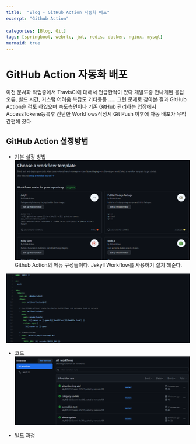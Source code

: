 ```yaml
---
title:  "Blog - GitHub Action 자동화 배포"
excerpt: "Github Action"

categories: [Blog, Git]
tags: [springboot, webrtc, jwt, redis, docker, nginx, mysql]
mermaid: true
---
```



# GitHub Action 자동화 배포
 이전 문서화 작업중에서 TravisCi에 대해서 언급한적이 있다
개발도중 만나게된 응답 오류, 빌드 시간, 커스텀 어려움 복잡도 기타등등 .....
그런 문제로 찾아본 결과 GitHub Action을 검토 하였으며 
속도측면이나 기존 GitHub 관리하는 입장에서 AccessTokene등록후 간단한 Workflows작성시 Git Push 이후에 자동 배포가 무척간편해 졌다

## GitHub Action 설정방법
 - 기본 설정 방법
![gitAction](/assets/customer/gitaction.png)
Github Action의 메뉴 구성들이다. Jekyll Workflow를 사용하기 설치 해준다. 

![gitAction](/assets/customer/gitaction2.png)
- 코드 
![gitAction](/assets/customer/blog4.png)

- 빌드 과정